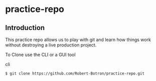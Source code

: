 # practice-repo

## Introduction
This practice repo allows us to play with git and learn how things work without destroying a live production project.  

To Clone use the CLI or a GUI tool

cli
```
$ git clone https://github.com/Robert-Botron/practice-repo.git
```